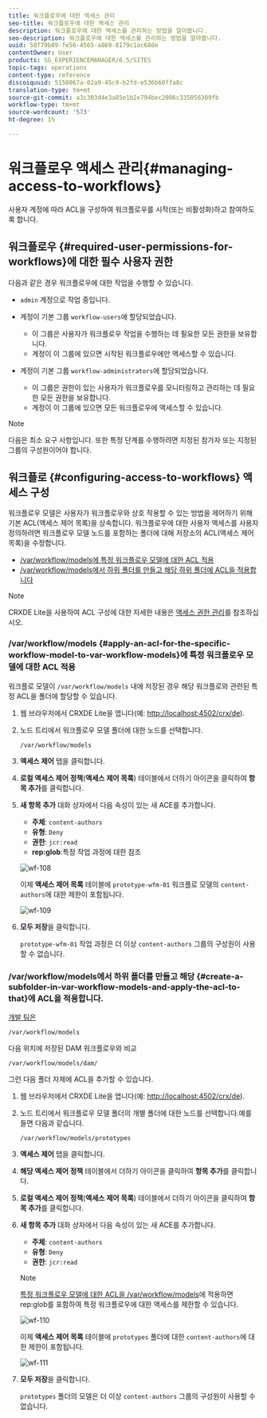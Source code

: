 ```yaml
---
title: 워크플로우에 대한 액세스 관리
seo-title: 워크플로우에 대한 액세스 관리
description: 워크플로우에 대한 액세스를 관리하는 방법을 알아봅니다.
seo-description: 워크플로우에 대한 액세스를 관리하는 방법을 알아봅니다.
uuid: 58f79b89-fe56-4565-a869-8179c1ac68de
contentOwner: User
products: SG_EXPERIENCEMANAGER/6.5/SITES
topic-tags: operations
content-type: reference
discoiquuid: 5150867a-02a9-45c9-b2fd-e536b60ffa8c
translation-type: tm+mt
source-git-commit: a3c303d4e3a85e1b2e794bec2006c335056309fb
workflow-type: tm+mt
source-wordcount: '573'
ht-degree: 1%

---
```



# 워크플로우 액세스 관리{#managing-access-to-workflows}

사용자 계정에 따라 ACL을 구성하여 워크플로우를 시작(또는 비활성화)하고 참여하도록 합니다.

## 워크플로우 {#required-user-permissions-for-workflows}에 대한 필수 사용자 권한

다음과 같은 경우 워크플로우에 대한 작업을 수행할 수 있습니다.

* `admin` 계정으로 작업 중입니다.
* 계정이 기본 그룹 `workflow-users`에 할당되었습니다.

   * 이 그룹은 사용자가 워크플로우 작업을 수행하는 데 필요한 모든 권한을 보유합니다.
   * 계정이 이 그룹에 있으면 시작된 워크플로우에만 액세스할 수 있습니다.

* 계정이 기본 그룹 `workflow-administrators`에 할당되었습니다.

   * 이 그룹은 권한이 있는 사용자가 워크플로우를 모니터링하고 관리하는 데 필요한 모든 권한을 보유합니다.
   * 계정이 이 그룹에 있으면 모든 워크플로우에 액세스할 수 있습니다.

>[!NOTE]
>
>다음은 최소 요구 사항입니다. 또한 특정 단계를 수행하려면 지정된 참가자 또는 지정된 그룹의 구성원이어야 합니다.

## 워크플로 {#configuring-access-to-workflows} 액세스 구성

워크플로우 모델은 사용자가 워크플로우와 상호 작용할 수 있는 방법을 제어하기 위해 기본 ACL(액세스 제어 목록)을 상속합니다. 워크플로우에 대한 사용자 액세스를 사용자 정의하려면 워크플로우 모델 노드를 포함하는 폴더에 대해 저장소의 ACL(액세스 제어 목록)을 수정합니다.

* [/var/workflow/models에 특정 워크플로우 모델에 대한 ACL 적용](/help/sites-administering/workflows-managing.md#apply-an-acl-for-the-specific-workflow-model-to-var-workflow-models)
* [/var/workflow/models에서 하위 폴더를 만들고 해당 하위 폴더에 ACL을 적용합니다](/help/sites-administering/workflows-managing.md#create-a-subfolder-in-var-workflow-models-and-apply-the-acl-to-that)

>[!NOTE]
>
>CRXDE Lite을 사용하여 ACL 구성에 대한 자세한 내용은 [액세스 권한 관리](/help/sites-administering/user-group-ac-admin.md#access-right-management)를 참조하십시오.

### /var/workflow/models {#apply-an-acl-for-the-specific-workflow-model-to-var-workflow-models}에 특정 워크플로우 모델에 대한 ACL 적용

워크플로 모델이 `/var/workflow/models` 내에 저장된 경우 해당 워크플로와 관련된 특정 ACL을 폴더에 할당할 수 있습니다.

1. 웹 브라우저에서 CRXDE Lite을 엽니다(예: [http://localhost:4502/crx/de](http://localhost:4502/crx/de)).
1. 노드 트리에서 워크플로우 모델 폴더에 대한 노드를 선택합니다.

   `/var/workflow/models`

1. **액세스 제어** 탭을 클릭합니다.
1. **로컬 액세스 제어 정책**(**액세스 제어 목록**) 테이블에서 더하기 아이콘을 클릭하여 **항목 추가**&#x200B;를 클릭합니다.
1. **새 항목 추가** 대화 상자에서 다음 속성이 있는 새 ACE를 추가합니다.

   * **주체**:  `content-authors`
   * **유형**: `Deny`
   * **권한**:  `jcr:read`
   * **rep:glob**:특정 작업 과정에 대한 참조

   ![wf-108](assets/wf-108.png)

   이제 **액세스 제어 목록** 테이블에 `prototype-wfm-01` 워크플로 모델의 `content-authors`에 대한 제한이 포함됩니다.

   ![wf-109](assets/wf-109.png)

1. **모두 저장**&#x200B;을 클릭합니다.

   `prototype-wfm-01` 작업 과정은 더 이상 `content-authors` 그룹의 구성원이 사용할 수 없습니다.

### /var/workflow/models에서 하위 폴더를 만들고 해당 {#create-a-subfolder-in-var-workflow-models-and-apply-the-acl-to-that}에 ACL을 적용합니다.

[개발 팀은](/help/sites-developing/workflows-models.md#creating-a-new-workflow)

`/var/workflow/models`

다음 위치에 저장된 DAM 워크플로우와 비교

`/var/workflow/models/dam/`

그런 다음 폴더 자체에 ACL을 추가할 수 있습니다.

1. 웹 브라우저에서 CRXDE Lite을 엽니다(예: [http://localhost:4502/crx/de](http://localhost:4502/crx/de)).
1. 노드 트리에서 워크플로우 모델 폴더의 개별 폴더에 대한 노드를 선택합니다.예를 들면 다음과 같습니다.

   `/var/workflow/models/prototypes`

1. **액세스 제어** 탭을 클릭합니다.
1. **해당 액세스 제어 정책** 테이블에서 더하기 아이콘을 클릭하여 **항목 추가**&#x200B;를 클릭합니다.
1. **로컬 액세스 제어 정책**(**액세스 제어 목록**) 테이블에서 더하기 아이콘을 클릭하여 **항목 추가**&#x200B;를 클릭합니다.
1. **새 항목 추가** 대화 상자에서 다음 속성이 있는 새 ACE를 추가합니다.

   * **주체**:  `content-authors`
   * **유형**: `Deny`
   * **권한**:  `jcr:read`

   >[!NOTE]
   >
   >[특정 워크플로우 모델에 대한 ACL을 /var/workflow/models](/help/sites-administering/workflows-managing.md#apply-an-acl-for-the-specific-workflow-model-to-var-workflow-models)에 적용하면 rep:glob를 포함하여 특정 워크플로우에 대한 액세스를 제한할 수 있습니다.

   ![wf-110](assets/wf-110.png)

   이제 **액세스 제어 목록** 테이블에 `prototypes` 폴더에 대한 `content-authors`에 대한 제한이 포함됩니다.

   ![wf-111](assets/wf-111.png)

1. **모두 저장**&#x200B;을 클릭합니다.

   `prototypes` 폴더의 모델은 더 이상 `content-authors` 그룹의 구성원이 사용할 수 없습니다.

